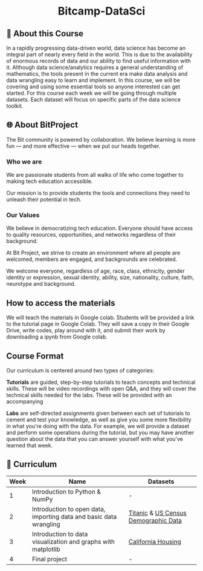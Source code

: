 # <div align = "center"> Bitcamp-DataSci</div>

## 📝 About this Course
In a rapidly progressing data-driven world, data science has become an integral part of nearly every field in the world. This is due to the availability of enormous records of data and our ability to find useful information with it. Although data science/analytics requires a general understanding of mathematics, the tools present in the current era make data analysis and data wrangling easy to learn and implement. In this course, we will be covering and using some essential tools so anyone interested can get started. For this course each week we will be going through multiple datasets. Each dataset will focus on specific parts of the data science toolkit.

## 🌐 About BitProject

The Bit community is powered by collaboration. We believe learning is more fun — and more effective — when we put our heads together.

### Who we are
We are passionate students from all walks of life who come together to making tech education accessible.

Our mission is to provide students the tools and connections they need to unleash their potential in tech.

### Our Values
We believe in democratizing tech education. Everyone should have access to quality resources, opportunities, and networks regardless of their background.

At Bit Project, we strive to create an environment where all people are welcomed, members are engaged, and backgrounds are celebrated.

We welcome everyone, regardless of age, race, class, ethnicity, gender identity or expression, sexual identity, ability, size, nationality, culture, faith, neurotype and background.


## How to access the materials
We will teach the materials in Google colab. Students will be provided a link to the tutorial page in Google Colab. They will save a copy in their Google Drive, write codes, play around with it, and submit their work by downloading a ipynb from Google colab.

## Course Format
Our curriculum is centered around two types of categories:

**Tutorials** are guided, step-by-step tutorials to teach concepts and technical skills. These will be video recordings with open Q&A, and they will cover the technical skills needed for the labs. These will be provided with an accompanying

**Labs** are self-directed assignments given between each set of tutorials to cement and test your knowledge, as well as give you some more flexibility in what you're doing with the data. For example, we will provide a dataset and perform some operations during the tutorial, but you may have another question about the data that you can answer yourself with what you've learned that week.



## 📕 Curriculum
| Week | Name | Datasets |
| -------- | -------- | -------- |
|1    |Introduction to Python & NumPy |-  |
|2    |Introduction to open data, importing data and basic data wrangling|[Titanic](https://www.kaggle.com/c/titanic/data) & [US Census Demographic Data](https://www.kaggle.com/muonneutrino/us-census-demographic-data)  |
|3    |Introduction to data visualization and graphs with matplotlib    |[California Housing](https://www.kaggle.com/camnugent/california-housing-prices)  |
|4         | Final project | -   |
